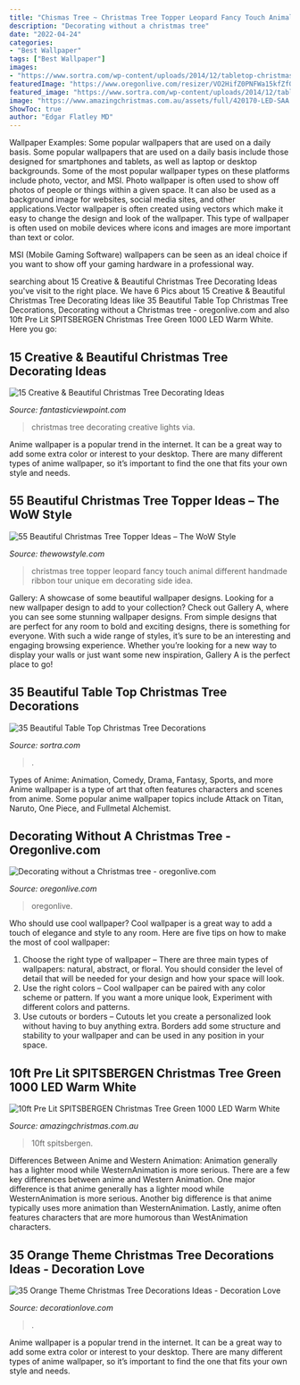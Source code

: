 ```yaml
---
title: "Chismas Tree ~ Christmas Tree Topper Leopard Fancy Touch Animal Different Handmade Ribbon Tour Unique Em Decorating Side Idea"
description: "Decorating without a christmas tree"
date: "2022-04-24"
categories:
- "Best Wallpaper"
tags: ["Best Wallpaper"]
images:
- "https://www.sortra.com/wp-content/uploads/2014/12/tabletop-christmas-tree05.jpg"
featuredImage: "https://www.oregonlive.com/resizer/VO2HifZ0PNFWa15kfZfGko5DR-g=/1280x0/smart/advancelocal-adapter-image-uploads.s3.amazonaws.com/image.oregonlive.com/home/olive-media/width2048/img/hg_impact/photo/redjpg-c6f8461359e78bd9.jpg"
featured_image: "https://www.sortra.com/wp-content/uploads/2014/12/tabletop-christmas-tree05.jpg"
image: "https://www.amazingchristmas.com.au/assets/full/420170-LED-SAA.jpg?1570739278"
ShowToc: true
author: "Edgar Flatley MD"
---
```



Wallpaper Examples: Some popular wallpapers that are used on a daily basis.
Some popular wallpapers that are used on a daily basis include those designed for smartphones and tablets, as well as laptop or desktop backgrounds. Some of the most popular wallpaper types on these platforms include photo, vector, and MSI. 
Photo wallpaper is often used to show off photos of people or things within a given space. It can also be used as a background image for websites, social media sites, and other applications.Vector wallpaper is often created using vectors which make it easy to change the design and look of the wallpaper. This type of wallpaper is often used on mobile devices where icons and images are more important than text or color. 

MSI (Mobile Gaming Software) wallpapers can be seen as an ideal choice if you want to show off your gaming hardware in a professional way.

	

		
searching about 15 Creative &amp; Beautiful Christmas Tree Decorating Ideas you've visit to the right place. We have 6 Pics about 15 Creative &amp; Beautiful Christmas Tree Decorating Ideas like 35 Beautiful Table Top Christmas Tree Decorations, Decorating without a Christmas tree - oregonlive.com and also 10ft Pre Lit SPITSBERGEN Christmas Tree Green 1000 LED Warm White. Here you go:
		
    
## 15 Creative &amp; Beautiful Christmas Tree Decorating Ideas

<img loading=lazy src="http://www.fantasticviewpoint.com/wp-content/uploads/2014/12/santas-best-christmas-designs-.-com-Suzy-q-better-decorating-bible-blog-fabulous-Christmas-tree-how-to-design-home-makeover-color-scheme-ornaments-lights-wire-trunk-beads-garland-nuts.jpg" onerror="this.onerror=null;this.src='https://tse4.mm.bing.net/th?id=OIP.KzJyavuH7OjNeZQy4hEfawHaJ5&amp;pid=15.1';" alt="15 Creative &amp; Beautiful Christmas Tree Decorating Ideas">

_Source: fantasticviewpoint.com_

>christmas tree decorating creative lights via. 

	

Anime wallpaper is a popular trend in the internet. It can be a great way to add some extra color or interest to your desktop. There are many different types of anime wallpaper, so it’s important to find the one that fits your own style and needs.

    
## 55 Beautiful Christmas Tree Topper Ideas – The WoW Style

<img loading=lazy src="http://thewowstyle.com/wp-content/uploads/2014/11/554.jpg" onerror="this.onerror=null;this.src='https://tse3.mm.bing.net/th?id=OIP.NuZ9BB3Gbsa51AD9t2RFAQHaLG&amp;pid=15.1';" alt="55 Beautiful Christmas Tree Topper Ideas – The WoW Style">

_Source: thewowstyle.com_

>christmas tree topper leopard fancy touch animal different handmade ribbon tour unique em decorating side idea. 

	

Gallery: A showcase of some beautiful wallpaper designs.
Looking for a new wallpaper design to add to your collection? Check out Gallery A, where you can see some stunning wallpaper designs. From simple designs that are perfect for any room to bold and exciting designs, there is something for everyone. With such a wide range of styles, it’s sure to be an interesting and engaging browsing experience. Whether you’re looking for a new way to display your walls or just want some new inspiration, Gallery A is the perfect place to go!





	
	
    
## 35 Beautiful Table Top Christmas Tree Decorations

<img loading=lazy src="https://www.sortra.com/wp-content/uploads/2014/12/tabletop-christmas-tree05.jpg" onerror="this.onerror=null;this.src='https://tse2.mm.bing.net/th?id=OIP.UBoivZHh3A6A26aDGpBFAgHaLm&amp;pid=15.1';" alt="35 Beautiful Table Top Christmas Tree Decorations">

_Source: sortra.com_

>. 

	

Types of Anime: Animation, Comedy, Drama, Fantasy, Sports, and more
Anime wallpaper is a type of art that often features characters and scenes from anime. Some popular anime wallpaper topics include Attack on Titan, Naruto, One Piece, and Fullmetal Alchemist.

    
## Decorating Without A Christmas Tree - Oregonlive.com

<img loading=lazy src="https://www.oregonlive.com/resizer/VO2HifZ0PNFWa15kfZfGko5DR-g=/1280x0/smart/advancelocal-adapter-image-uploads.s3.amazonaws.com/image.oregonlive.com/home/olive-media/width2048/img/hg_impact/photo/redjpg-c6f8461359e78bd9.jpg" onerror="this.onerror=null;this.src='https://tse1.mm.bing.net/th?id=OIP.GS_T69H92rPDClv_KuLB-gHaLG&amp;pid=15.1';" alt="Decorating without a Christmas tree - oregonlive.com">

_Source: oregonlive.com_

>oregonlive. 

	

Who should use cool wallpaper?
Cool wallpaper is a great way to add a touch of elegance and style to any room. Here are five tips on how to make the most of cool wallpaper: 
1) Choose the right type of wallpaper – There are three main types of wallpapers: natural, abstract, or floral. You should consider the level of detail that will be needed for your design and how your space will look. 
2) Use the right colors – Cool wallpaper can be paired with any color scheme or pattern. If you want a more unique look, Experiment with different colors and patterns. 
3) Use cutouts or borders – Cutouts let you create a personalized look without having to buy anything extra. Borders add some structure and stability to your wallpaper and can be used in any position in your space.

    
## 10ft Pre Lit SPITSBERGEN Christmas Tree Green 1000 LED Warm White

<img loading=lazy src="https://www.amazingchristmas.com.au/assets/full/420170-LED-SAA.jpg?1570739278" onerror="this.onerror=null;this.src='https://tse2.mm.bing.net/th?id=OIP.kKAqLkY4LeecKv9uZaYpxgHaHa&amp;pid=15.1';" alt="10ft Pre Lit SPITSBERGEN Christmas Tree Green 1000 LED Warm White">

_Source: amazingchristmas.com.au_

>10ft spitsbergen. 

	

Differences Between Anime and Western Animation: Animation generally has a lighter mood while WesternAnimation is more serious.
There are a few key differences between anime and Western Animation. One major difference is that anime generally has a lighter mood while WesternAnimation is more serious. Another big difference is that anime typically uses more animation than WesternAnimation. Lastly, anime often features characters that are more humorous than WestAnimation characters.

    
## 35 Orange Theme Christmas Tree Decorations Ideas - Decoration Love

<img loading=lazy src="https://www.decorationlove.com/wp-content/uploads/2016/10/Orange-Christmas-Tree-Design-Ideas.jpg" onerror="this.onerror=null;this.src='https://tse1.mm.bing.net/th?id=OIP.6-ouvavzmNtBZbbsgZjVOQHaJ4&amp;pid=15.1';" alt="35 Orange Theme Christmas Tree Decorations Ideas - Decoration Love">

_Source: decorationlove.com_

>. 

	

Anime wallpaper is a popular trend in the internet. It can be a great way to add some extra color or interest to your desktop. There are many different types of anime wallpaper, so it’s important to find the one that fits your own style and needs.

